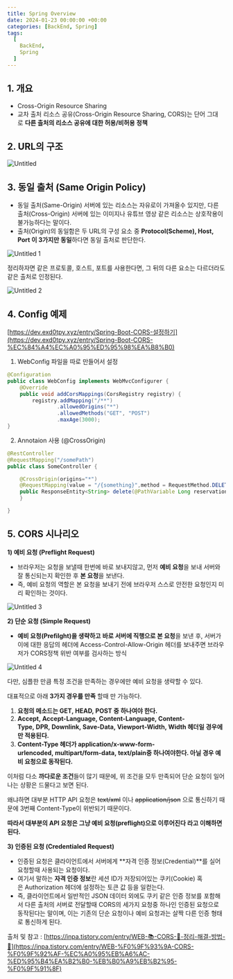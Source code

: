 ```yaml
---
title: Spring Overview
date: 2024-01-23 00:00:00 +00:00
categories: [BackEnd, Spring]
tags:
  [
    BackEnd,
    Spring
  ]
---
```


## 1. 개요

- Cross-Origin Resource Sharing
- 교차 출처 리소스 공유(Cross-Origin Resource Sharing, CORS)는 단어 그대로 **다른 출처의 리소스 공유에 대한 허용/비허용 정책**

## 2. URL의 구조

![Untitled](https://github.com/KimHyungkeun/KimHyungkeun.github.io/assets/12759500/0d395496-0f4d-40f3-ae22-159c93698216)


## 3. 동일 출처 (Same Origin Policy)

- 동일 출처(Same-Origin) 서버에 있는 리소스는 자유로이 가져올수 있지만, 다른 출처(Cross-Origin) 서버에 있는 이미지나 유튜브 영상 같은 리소스는 상호작용이 불가능하다는 말이다.
- 출처(Origin)의 동일함은 두 URL의 구성 요소 중 **Protocol(Scheme), Host, Port 이 3가지만 동일**하다면 동일 출처로 판단한다.

![Untitled 1](https://github.com/KimHyungkeun/KimHyungkeun.github.io/assets/12759500/478dbbd7-1938-4597-859c-f1f1a353f429)


정리하자면 같은 프로토콜, 호스트, 포트를 사용한다면, 그 뒤의 다른 요소는 다르더라도 같은 출처로 인정된다.

![Untitled 2](https://github.com/KimHyungkeun/KimHyungkeun.github.io/assets/12759500/f7f2cd58-bfc9-41d2-858b-5f1701abfc3d)


## 4. Config 예제

[https://dev.exd0tpy.xyz/entry/Spring-Boot-CORS-설정하기](https://dev.exd0tpy.xyz/entry/Spring-Boot-CORS-%EC%84%A4%EC%A0%95%ED%95%98%EA%B8%B0)

1) WebConfig 파일을 따로 만들어서 설정

```java
@Configuration
public class WebConfig implements WebMvcConfigurer {
    @Override
    public void addCorsMappings(CorsRegistry registry) {
        registry.addMapping("/**")
                .allowedOrigins("*")
                .allowedMethods("GET", "POST")
                .maxAge(3000);
}
```

2) Annotaion 사용 (@CrossOrigin)

```java
@RestController
@RequestMapping("/somePath")
public class SomeController {

    @CrossOrigin(origins="*")
    @RequestMapping(value = "/{something}",method = RequestMethod.DELETE)
    public ResponseEntity<String> delete(@PathVariable Long reservationNo) throws Exception{
    }

}
```

## 5. CORS 시나리오

**1) 예비 요청 (Preflight Request)**

- 브라우저는 요청을 보낼때 한번에 바로 보내지않고, 먼저 **예비 요청**을 보내 서버와 잘 통신되는지 확인한 후 **본 요청**을 보낸다.
- 즉, 예비 요청의 역할은 본 요청을 보내기 전에 브라우저 스스로 안전한 요청인지 미리 확인하는 것이다.

![Untitled 3](https://github.com/KimHyungkeun/KimHyungkeun.github.io/assets/12759500/3e10b1b0-d388-4a90-b3b6-76d8b1a57051)


**2) 단순 요청 (Simple Request)**

- **예비 요청(Prefilght)을 생략하고** **바로 서버에 직행으로 본 요청**을 보낸 후, 서버가 이에 대한 응답의 헤더에 Access-Control-Allow-Origin 헤더를 보내주면 브라우저가 CORS정책 위반 여부를 검사하는 방식

![Untitled 4](https://github.com/KimHyungkeun/KimHyungkeun.github.io/assets/12759500/10164936-a3a9-4b42-83e7-b03f7dc23ce5)


다만, 심플한 만큼 특정 조건을 만족하는 경우에만 예비 요청을 생략할 수 있다.

대표적으로 아래 **3가지 경우를 만족** 할때 만 가능하다.

1. **요청의 메소드는 GET, HEAD, POST 중 하나여야 한다.**
2. **Accept, Accept-Language, Content-Language, Content-Type, DPR, Downlink, Save-Data, Viewport-Width, Width 헤더일 경우에만 적용된다.**
3. **Content-Type 헤더가 application/x-www-form-urlencoded, multipart/form-data, text/plain중 하나여야한다. 아닐 경우 예비 요청으로 동작된다.**

이처럼 다소 **까다로운 조건**들이 많기 때문에, 위 조건을 모두 만족되어 단순 요청이 일어나는 상황은 드물다고 보면 된다.

왜냐하면 대부분 HTTP API 요청은 ~~text/xml~~ 이나 ~~application/json~~ 으로 통신하기 때문에 3번째 Content-Type이 위반되기 때문이다.

**따라서 대부분의 API 요청은 그냥 예비 요청(preflight)으로 이루어진다 라고 이해하면 된다.**

**3) 인증된 요청 (Credentialed Request)**

- 인증된 요청은 클라이언트에서 서버에게 **자격 인증 정보(Credential)**를 실어 요청할때 사용되는 요청이다.
- 여기서 말하는 **자격 인증 정보**란 세션 ID가 저장되어있는 쿠키(Cookie) 혹은 Authorization 헤더에 설정하는 토큰 값 등을 일컫는다.
- 즉, 클라이언트에서 일반적인 JSON 데이터 외에도 쿠키 같은 인증 정보를 포함해서 다른 출처의 서버로 전달할때 CORS의 세가지 요청중 하나인 인증된 요청으로 동작된다는 말이며, 이는 기존의 단순 요청이나 예비 요청과는 살짝 다른 인증 형태로 통신하게 된다.

출처 및 참고 : [https://inpa.tistory.com/entry/WEB-📚-CORS-💯-정리-해결-방법-👏](https://inpa.tistory.com/entry/WEB-%F0%9F%93%9A-CORS-%F0%9F%92%AF-%EC%A0%95%EB%A6%AC-%ED%95%B4%EA%B2%B0-%EB%B0%A9%EB%B2%95-%F0%9F%91%8F)

